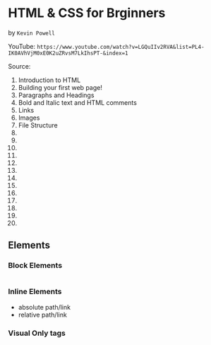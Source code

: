 # HTML & CSS for Brginners

by `Kevin Powell`

YouTube: `https://www.youtube.com/watch?v=LGQuIIv2RVA&list=PL4-IK0AVhVjM0xE0K2uZRvsM7LkIhsPT-&index=1`

Source:

1. Introduction to HTML
2. Building your first web page!
3. Paragraphs and Headings
4. Bold and Italic text and HTML comments
5. Links
6. Images
7. File Structure
8.
9.
10.
11.
12.
13.
14.
15.
16.
17.
18.
19.
20.

## Elements

### Block Elements

<h1></h1>
<h2></h2>
<h3></h3>
<h4></h4>
<h5></h5>
<h6></h6>

<p></p>

### Inline Elements

<strong></strong>
<em></em>
<a></a>

- absolute path/link
- relative path/link
  <img />

### Visual Only tags

<b></b>
<i></i>
